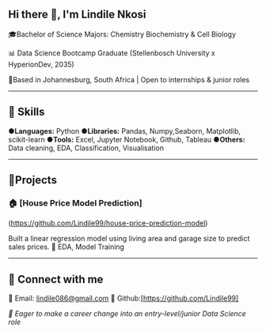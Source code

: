 ## Hi there 👋, I'm Lindile Nkosi

🎓Bachelor of Science
 Majors: Chemistry
          Biochemistry & Cell Biology
          
📊 Data Science Bootcamp Graduate
(Stellenbosch University x HyperionDev, 2035)

📍Based in Johannesburg, South Africa | Open to internships & junior roles

---------------------------------------

## 💼 Skills
●**Languages:** Python
●**Libraries:** Pandas, Numpy,Seaborn, Matplotlib, scikit-learn
●**Tools:** Excel, Jupyter Notebook, Github, Tableau
●**Others:** Data cleaning, EDA, Classification, Visualisation

---------------------------------------

## 🧠Projects
### 🏠 [House Price Model Prediction]
(https://github.com/Lindile99/house-price-prediction-model)

Built a linear regression model using living area and garage size to predict sales prices.
📌 EDA, Model Training

---------------------------------------

## 🔗 Connect with me
📧 Email: lindile086@gmail.com
🔗 Github:[https://github.com/Lindile99]

*💼 Eager to make a career change into an entry-level/junior Data Science role*
